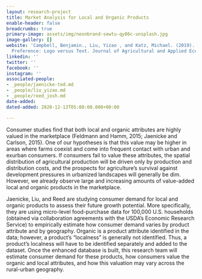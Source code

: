```yaml
---
layout: research-project
title: Market Analysis for Local and Organic Products
enable-header: false
breadcrumbs: true
primary-image: assets/img/neonbrand-sewtu-qy06c-unsplash.jpg
image-gallery: []
website: 'Campbell, Benjamin., Liu, Yizao , and Katz, Michael. (2019). Local and Organic
  Preference: Logo versus Text. Journal of Agricultural and Applied Economics. Forthcoming. '
linkedin: ''
twitter: ''
facebook: ''
instagram: ''
associated-people:
- _people/jaenicke-ted.md
- _people/liu_yizao.md
- _people/reed_josh.md
date-added: 
dated-added: 2020-12-13T05:00:00.000+00:00

---
```

Consumer studies find that both local and organic attributes are highly valued in the marketplace (Feldmann and Hamm, 2015; Jaenicke and Carlson, 2015). One of our hypotheses is that this value may be higher in areas where farms coexist and come into frequent contact with urban and exurban consumers. If consumers fail to value these attributes, the spatial distribution of agricultural production will be driven only by production and distribution costs, and the prospects for agriculture’s survival against development pressures in urbanized landscapes will generally be dim. However, we already observe large and increasing amounts of value-added local and organic products in the marketplace.

Jaenicke, Liu, and Reed are studying consumer demand for local and organic products to assess their future growth potential. More specifically, they are using micro-level food-purchase data for 100,000 U.S. households (obtained via collaboration agreements with the USDA’s Economic Research Service) to empirically estimate how consumer demand varies by product attribute and by geography. Organic is a product attribute identified in the data; however, a product’s “localness” is generally not identified. Thus, a product’s localness will have to be identified separately and added to the dataset. Once the enhanced database is built, this research team will estimate consumer demand for these products, how consumers value the organic and local attributes, and how this valuation may vary across the rural-urban geography.